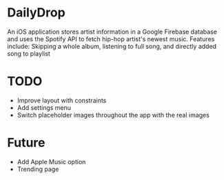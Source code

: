 # DailyDrop
An iOS application stores artist information in a Google Firebase database and uses the Spotify API to fetch hip-hop artist's newest music. Features include: Skipping a whole album, listening to full song, and directly added song to playlist 
# TODO

* Improve layout with constraints
* Add settings menu
* Switch placeholder images throughout the app with the real images

# Future
* Add Apple Music option
* Trending page
